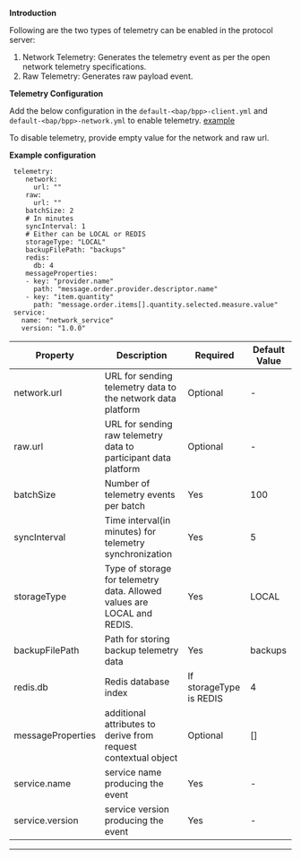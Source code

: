 **Introduction**

Following are the two types of telemetry can be enabled in the protocol server:

1. Network Telemetry: Generates the telemetry event as per the open network telemetry specifications.
2. Raw Telemetry: Generates raw payload event.

**Telemetry Configuration**

Add the below configuration in the `default-<bap/bpp>-client.yml` and `default-<bap/bpp>-network.yml` to enable telemetry. [example](/config/samples/bap-client.yaml#L128)

To disable telemetry, provide empty value for the network and raw url.

**Example configuration**

```
 telemetry:
    network:
      url: ""
    raw:
      url: ""
    batchSize: 2
    # In minutes
    syncInterval: 1
    # Either can be LOCAL or REDIS
    storageType: "LOCAL"
    backupFilePath: "backups"
    redis:
      db: 4
    messageProperties:
    - key: "provider.name"
      path: "message.order.provider.descriptor.name"
    - key: "item.quantity"
      path: "message.order.items[].quantity.selected.measure.value"
 service:
   name: "network_service"
   version: "1.0.0"

```

| Property          | Description                                                             | Required                | Default Value |
| ----------------- | ----------------------------------------------------------------------- | ----------------------- | ------------- |
| network.url       | URL for sending telemetry data to the network data platform             | Optional                | -             |
| raw.url           | URL for sending raw telemetry data to participant data platform         | Optional                | -             |
| batchSize         | Number of telemetry events per batch                                    | Yes                     | 100           |
| syncInterval      | Time interval(in minutes) for telemetry synchronization                 | Yes                     | 5             |
| storageType       | Type of storage for telemetry data. Allowed values are LOCAL and REDIS. | Yes                     | LOCAL         |
| backupFilePath    | Path for storing backup telemetry data                                  | Yes                     | backups       |
| redis.db          | Redis database index                                                    | If storageType is REDIS | 4             |
| messageProperties | additional attributes to derive from request contextual object          | Optional                | []            |
| service.name      | service name producing the event                                        | Yes                     | -             |
| service.version   | service version producing the event                                     | Yes                     | -             |

 <hr />
